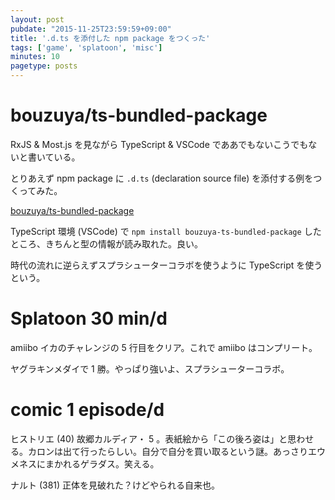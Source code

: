 ```yaml
---
layout: post
pubdate: "2015-11-25T23:59:59+09:00"
title: '.d.ts を添付した npm package をつくった'
tags: ['game', 'splatoon', 'misc']
minutes: 10
pagetype: posts
---
```

# bouzuya/ts-bundled-package

RxJS & Most.js を見ながら TypeScript & VSCode でああでもないこうでもないと書いている。

とりあえず npm package に `.d.ts` (declaration source file) を添付する例をつくってみた。

[bouzuya/ts-bundled-package][]

TypeScript 環境 (VSCode) で `npm install bouzuya-ts-bundled-package` したところ、きちんと型の情報が読み取れた。良い。

時代の流れに逆らえずスプラシューターコラボを使うように TypeScript を使うという。

# Splatoon 30 min/d

amiibo イカのチャレンジの 5 行目をクリア。これで amiibo はコンプリート。

ヤグラキンメダイで 1 勝。やっぱり強いよ、スプラシューターコラボ。

# comic 1 episode/d

ヒストリエ (40) 故郷カルディア・ 5 。表紙絵から「この後ろ姿は」と思わせる。カロンは出て行ったらしい。自分で自分を買い取るという謎。あっさりエウメネスにまかれるゲラダス。笑える。

ナルト (381) 正体を見破れた？けどやられる自来也。

[bouzuya/ts-bundled-package]: https://github.com/bouzuya/ts-bundled-package

